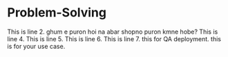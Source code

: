 # Problem-Solving
This is line 2.
ghum e puron hoi na abar shopno puron kmne hobe?
This is line 4.
This is line 5.
This is line 6.
This is line 7.
this for QA deployment.
this is for your use case.
